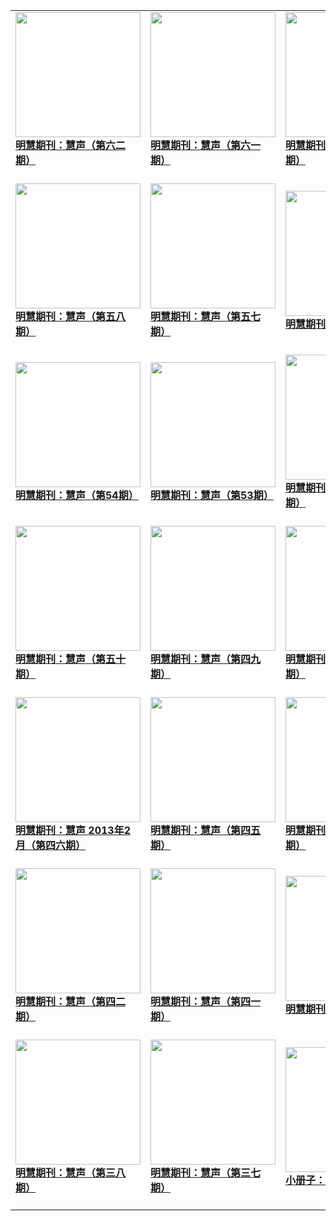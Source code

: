 |||||
|---|---|---|---|
|[<img width="200px" src="http://qikan.minghui.org/mhqkpage/qikanimage/2019/11/08/huisheng-62-sj-cover.png" ><br/><b> 明慧期刊：慧声（第六二期）</b><br/><br/>](../pages/huisheng/195105.md)|[<img width="200px" src="http://qikan.minghui.org/mhqkpage/qikanimage/2019/07/09/huisheng-61-read-cover.png" ><br/><b> 明慧期刊：慧声（第六一期）</b><br/><br/>](../pages/huisheng/193495.md)|[<img width="200px" src="http://qikan.minghui.org/mhqkpage/qikanimage/2019/04/29/hs_60_read-cover.png" ><br/><b> 明慧期刊：慧声（第六零期）</b><br/><br/>](../pages/huisheng/192587.md)|[<img width="200px" src="http://qikan.minghui.org/mhqkpage/qikanimage/2019/01/22/hs_59_read-cover.png" ><br/><b> 明慧期刊：慧声（第五九期）</b><br/><br/>](../pages/huisheng/191478.md)|
|[<img width="200px" src="http://qikan.minghui.org/mhqkpage/qikanimage/2018/11/10/hs_58read-cover.png" ><br/><b> 明慧期刊：慧声（第五八期）</b><br/><br/>](../pages/huisheng/190562.md)|[<img width="200px" src="http://qikan.minghui.org/mhqkpage/qikanimage/2018/06/29/hs_57_read-cover.png" ><br/><b> 明慧期刊：慧声（第五七期）</b><br/><br/>](../pages/huisheng/188750.md)|[<img width="200px" src="http://qikan.minghui.org/mhqkpage/qikanimage/2018/01/12/hs_56_read-cover.png" ><br/><b> 明慧期刊：慧声（第56期）</b><br/><br/>](../pages/huisheng/186587.md)|[<img width="200px" src="http://qikan.minghui.org/mhqkpage/qikanimage/2017/09/24/hs-55-read-cover.png" ><br/><b> 明慧期刊：慧声（第55期）</b><br/><br/>](../pages/huisheng/184963.md)|
|[<img width="200px" src="http://qikan.minghui.org/mhqkpage/qikanimage/2017/01/25/hs-54-read-cover.png" ><br/><b> 明慧期刊：慧声（第54期）</b><br/><br/>](../pages/huisheng/181128.md)|[<img width="200px" src="http://qikan.minghui.org/mhqkpage/qikanimage/2016/08/23/hsh-53-read-cover.png" ><br/><b> 明慧期刊：慧声（第53期）</b><br/><br/>](../pages/huisheng/178646.md)|[<img width="200px" src="http://qikan.minghui.org/mhqkpage/qikanimage/2015/08/13/hsh-52-read-cover.png" ><br/><b> 明慧期刊：慧声（第五二期）</b><br/><br/>](../pages/huisheng/172688.md)|[<img width="200px" src="http://qikan.minghui.org/mhqkpage/qikanimage/2014/11/12/hsh-51-read-cover.png" ><br/><b> 明慧期刊：慧声（第五一期）</b><br/><br/>](../pages/huisheng/168669.md)|
|[<img width="200px" src="http://qikan.minghui.org/mhqkpage/qikanimage/2014/06/02/huisheng-50-read-cover.png" ><br/><b> 明慧期刊：慧声（第五十期）</b><br/><br/>](../pages/huisheng/166117.md)|[<img width="200px" src="http://qikan.minghui.org/mhqkpage/qikanimage/2013/12/30/huisheng-49-read-cover.png" ><br/><b> 明慧期刊：慧声（第四九期）</b><br/><br/>](../pages/huisheng/163769.md)|[<img width="200px" src="http://qikan.minghui.org/mhqkpage/qikanimage/2013/09/22/huisheng-48-doc-cover.png" ><br/><b> 明慧期刊：慧声（第四八期）</b><br/><br/>](../pages/huisheng/162212.md)|[<img width="200px" src="http://qikan.minghui.org/mhqkpage/qikanimage/2013/06/26/huisheng-b-47-read-pdf-cover.png" ><br/><b> 明慧期刊：慧声（第四七期）</b><br/><br/>](../pages/huisheng/160403.md)|
|[<img width="200px" src="http://qikan.minghui.org/mhqkpage/qikanimage/2013/01/30/huisheng-46-pdf-cover.png" ><br/><b> 明慧期刊：慧声 2013年2月（第四六期）</b><br/><br/>](../pages/huisheng/107798.md)|[<img width="200px" src="http://qikan.minghui.org/mhqkpage/qikanimage/2012/09/05/huisheng-45-pdf-cover.png" ><br/><b> 明慧期刊：慧声（第四五期）</b><br/><br/>](../pages/huisheng/110835.md)|[<img width="200px" src="http://qikan.minghui.org/mhqkpage/qikanimage/2012/05/02/huisheng-b-44-pdf-cover.png" ><br/><b> 明慧期刊：慧声（第四四期）</b><br/><br/>](../pages/huisheng/114075.md)|[<img width="200px" src="http://qikan.minghui.org/mhqkpage/qikanimage/2012/02/03/huisheng-43-pdf-cover.png" ><br/><b> 明慧期刊：慧声（第四三期）</b><br/><br/>](../pages/huisheng/116187.md)|
|[<img width="200px" src="http://qikan.minghui.org/mhqkpage/qikanimage/2011/10/06/huisheng-42-pdf-cover.png" ><br/><b> 明慧期刊：慧声（第四二期）</b><br/><br/>](../pages/huisheng/118769.md)|[<img width="200px" src="http://qikan.minghui.org/mhqkpage/qikanimage/2011/05/27/huisheng-41-pdf-cover.png" ><br/><b> 明慧期刊：慧声（第四一期）</b><br/><br/>](../pages/huisheng/121480.md)|[<img width="200px" src="http://qikan.minghui.org/mhqkpage/qikanimage/2011/03/04/huisheng-pdf-cover.png" ><br/><b> 明慧期刊：慧声 (第40期）</b><br/><br/>](../pages/huisheng/123226.md)|[<img width="200px" src="http://qikan.minghui.org/mhqkpage/qikanimage/2011/01/04/huisheng-b-39-pdf-cover.png" ><br/><b> 明慧期刊：慧声 2011年1月双月刊（第三九期）</b><br/><br/>](../pages/huisheng/124300.md)|
|[<img width="200px" src="http://qikan.minghui.org/mhqkpage/qikanimage/2010/10/29/huisheng-b-38-pdf-cover.png" ><br/><b> 明慧期刊：慧声（第三八期）</b><br/><br/>](../pages/huisheng/125473.md)|[<img width="200px" src="http://qikan.minghui.org/mhqkpage/qikanimage/2010/08/31/huisheng-b-37-pdf-cover.png" ><br/><b> 明慧期刊：慧声（第三七期）</b><br/><br/>](../pages/huisheng/126567.md)|[<img width="200px" src="http://qikan.minghui.org/mhqkpage/qikanimage/2010/05/31/huisheng-b-36-pdf-cover.png" ><br/><b> 小册子：慧声（第三六期）</b><br/><br/>](../pages/huisheng/128144.md)|[<img width="200px" src="http://qikan.minghui.org/mhqkpage/qikanimage/2010/01/20/huisheng-b-35-pdf-cover.png" ><br/><b> 小册子：慧声（第三五期）</b><br/><br/>](../pages/huisheng/157065.md)|
